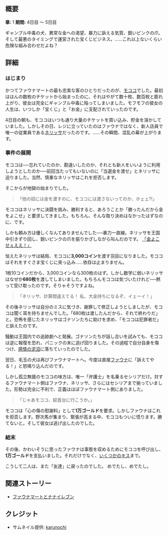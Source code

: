 <!-- title: 宝くじパニック -->

<!-- quote: 行かなくちゃ、犬が追いかけてきてるんだ。 -->

<!-- chapters: 0 -->

<!-- images: (モココに脅されて金を巻き上げられるネリッサ), (モココとファウナマートが事件解決を試みる場面), (1万コインとキス) -->

<!-- model: false -->

## 概要

**章:** 1
**期間:** 4日目 ～ 5日目

ギャンブル中毒の犬、異常な金への渇望、暴力に訴える気質、鋭いピンクの爪、そして最悪のタイミングで運営された宝くじビジネス。……これ以上ないくらい危険な組み合わせだよね？

## 詳細

### はじまり

かつてファウナマートの最も忠実な客のひとりだったのが、[モココ](#entry:mococo-entry)でした。最初はほんの数枚のチケットから始まったのに、それはやがて数十枚、数百枚と膨れ上がり、彼女は完全にギャンブル中毒に陥ってしまいました。モフモフの彼女の人生は、いつしか「宝くじ」と「お金」に支配されていったのです。

4日目の朝も、モココはいつも通り大量のチケットを買い込み、貯金を溶かしていました。しかしその日、レジに立っていたのはファウナではなく、新人店員で唯一の従業員である[ネリッサ](#entry:nerissa-entry)だったのです。……その瞬間、混乱の幕が上がります。

### 事件の展開

モココは──忘れていたのか、勘違いしたのか、それとも新人をいいように利用しようとしたのか──前回当たってもいないのに「当選金を渡せ」とネリッサに迫りました。当然、慎重なネリッサはこれを拒否します。

そこからが地獄の始まりでした。

> 「他の奴には金を渡すのに、モココには渡さないってのか、ホェェ?!」

モココはネリッサに決闘を挑み、勝利すると、あろうことか「勝ったんだから金をよこせ」と要求してきました。もちろん、そんな取り決めはなかったはずなのに、です。

しかも頼み方は優しくなんてありませんでした──暴力一直線。ネリッサを王国中引きずり回し、鋭いピンクの爪を振りかざしながら叫んだのです。
[「金よこせぇええ！」](https://www.youtube.com/live/5swK4fB2smo?t=1251)

怯えたネリッサは結局、モココに**3,000コイン**を渡す羽目になりました。モココはそれをすぐさま宝くじに突っ込み……依存は止まりません。

1枚10コインだから、3,000コインなら300枚のはず。しかし数学に弱いネリッサはなぜか**680枚**を渡してしまいました。もちろんモココは気づいたけれど──黙って受け取ったのです。そりゃそうですよね。

> 「ネリッサ、計算間違えてる！
> 私、大金持ちになるぞ、イェーイ！」

その後ネリッサは自分のミスに気づき、謝罪して修正しようとしましたが、モココは聞く耳を持ちませんでした。「680枚は渡したんだから、それで終わりだ」と。恐怖を感じたネリッサはゴナソンたちに助けを求め、「モココは犯罪者だ」と訴えたのです。

騒動は王国内での追跡劇へと発展。ゴナソンたちが話し合いを試みても、モココは逆に報復を恐れ、パニックの末に逃げ回りました。その過程で自分自身を傷つけ、[感情の泥沼](https://www.youtube.com/live/5swK4fB2smo?t=2432)に落ちていったのでした。

翌日、毛玉の犬は再びファウナマートへ。今度は直接[ファウナ](#entry:fauna-entry)に「訴えてやる！」と怒鳴り込んだのです。

しかし孤立無援のモココの味方は、唯一「弁護士」を名乗るセシリアだけ。対するファウナマート側はファウナ、ネリッサ、さらにはセシリアまで揃っていました。形勢は完全に不利で、正義はほぼファウナマート側にありました。

> 「じゃあモココ、絞首台に行こうか。」

モココは「心の傷の慰謝料」として**1万ゴールド**を要求。しかしファウナはこれを拒否します。野次馬が集まり、緊張が高まる中、モココもついに悟ります。勝てないと。そして彼女は逃げ出したのでした。

### 結末

その後、かわいそうに思ったファウナは事態を収めるためにモココを呼び出し、**1万ゴールド**を支払いました。それだけでなく、[いくつかのキス](https://www.youtube.com/live/wINOVotsvPY?feature=shared&t=3185)まで。

こうして二人は、また「友達」に戻ったのでした。
めでたし、めでたし。

## 関連ストーリー

- [ファウナマートとナナイレブン](#entry:faunamart-entry)

## クレジット

- サムネイル提供: [karunochi](https://x.com/karunochi/status/1830608765454024950)